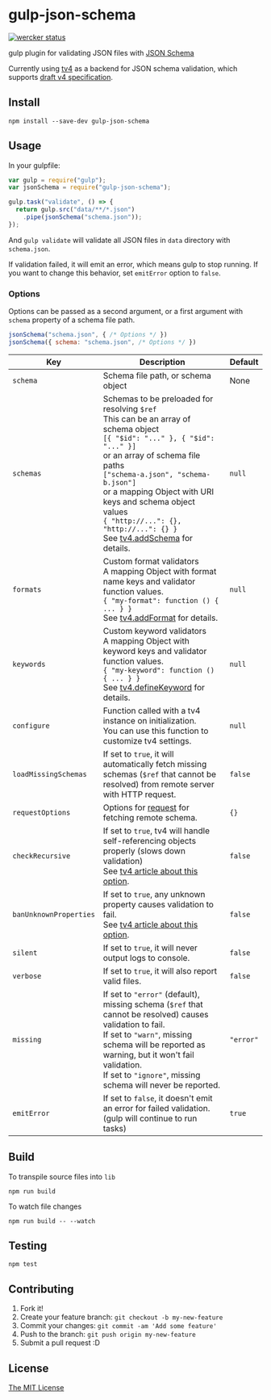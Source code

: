 # gulp-json-schema

[![wercker status](https://app.wercker.com/status/c0c9b2e96eadc1474475a40ff1f7aa0a/s/master "wercker status")](https://app.wercker.com/project/bykey/c0c9b2e96eadc1474475a40ff1f7aa0a)

gulp plugin for validating JSON files with [JSON Schema](http://json-schema.org/)

Currently using [tv4](https://github.com/geraintluff/tv4) as a backend for JSON schema validation, which supports [draft v4 specification](https://tools.ietf.org/html/draft-zyp-json-schema-04).

## Install

    npm install --save-dev gulp-json-schema

## Usage

In your gulpfile:

```js
var gulp = require("gulp");
var jsonSchema = require("gulp-json-schema");

gulp.task("validate", () => {
  return gulp.src("data/**/*.json")
    .pipe(jsonSchema("schema.json"));
});
```

And `gulp validate` will validate all JSON files in `data` directory with `schema.json`.

If validation failed, it will emit an error, which means gulp to stop running. If you want to change this behavior, set `emitError` option to `false`.

### Options

Options can be passed as a second argument, or a first argument with `schema` property of a schema file path.

```js
jsonSchema("schema.json", { /* Options */ })
jsonSchema({ schema: "schema.json", /* Options */ })
```

| Key | Description | Default |
| --- | ----------- | ------- |
| `schema` | Schema file path, or schema object | None |
| `schemas` | Schemas to be preloaded for resolving `$ref`<br>This can be an array of schema object<br>`[{ "$id": "..." }, { "$id": "..." }]`<br>or an array of schema file paths<br>`["schema-a.json", "schema-b.json"]`<br>or a mapping Object with URI keys and schema object values<br>`{ "http://...": {}, "http://...": {} }`<br>See [tv4.addSchema](https://github.com/geraintluff/tv4#addschemauri-schema) for details. | `null` |
| `formats` | Custom format validators<br>A mapping Object with format name keys and validator function values.<br>`{ "my-format": function () { ... } }`<br>See [tv4.addFormat](https://github.com/geraintluff/tv4#addformatformat-validationfunction) for details. | `null` |
| `keywords` | Custom keyword validators<br>A mapping Object with keyword keys and validator function values.<br>`{ "my-keyword": function () { ... } }`<br>See [tv4.defineKeyword](https://github.com/geraintluff/tv4#definekeywordkeyword-validationfunction) for details. | `null` |
| `configure` | Function called with a tv4 instance on initialization.<br>You can use this function to customize tv4 settings. | `null` |
| `loadMissingSchemas` | If set to `true`, it will automatically fetch missing schemas (`$ref` that cannot be resolved) from remote server with HTTP request. | `false` |
| `requestOptions` | Options for [request](https://github.com/request/request) for fetching remote schema. | `{}` |
| `checkRecursive` | If set to `true`, tv4 will handle self-referencing objects properly (slows down validation)<br>See [tv4 article about this option](https://github.com/geraintluff/tv4#cyclical-javascript-objects). | `false` |
| `banUnknownProperties` | If set to `true`, any unknown property causes validation to fail.<br>See [tv4 article about this option](https://github.com/geraintluff/tv4#the-banunknownproperties-flag). | `false` |
| `silent` | If set to `true`, it will never output logs to console. | `false` |
| `verbose` | If set to `true`, it will also report valid files. | `false` |
| `missing` | If set to `"error"` (default), missing schema (`$ref` that cannot be resolved) causes validation to fail.<br>If set to `"warn"`, missing schema will be reported as warning, but it won't fail validation.<br>If set to `"ignore"`, missing schema will never be reported. | `"error"` |
| `emitError` | If set to `false`, it doesn't emit an error for failed validation. (gulp will continue to run tasks) | `true` |

## Build

To transpile source files into `lib`

    npm run build

To watch file changes

    npm run build -- --watch

## Testing

    npm test

## Contributing

1. Fork it!
2. Create your feature branch: `git checkout -b my-new-feature`
3. Commit your changes: `git commit -am 'Add some feature'`
4. Push to the branch: `git push origin my-new-feature`
5. Submit a pull request :D

## License

[The MIT License](LICENSE)
